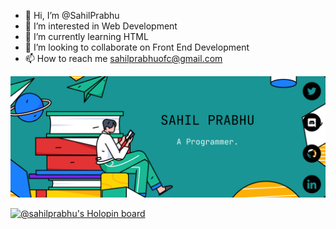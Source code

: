 - 👋 Hi, I’m @SahilPrabhu
- 👀 I’m interested in Web Development
- 🌱 I’m currently learning HTML
- 💞️ I’m looking to collaborate on Front End Development
- 📫 How to reach me sahilprabhuofc@gmail.com

<img src="https://github.com/SahilPrabhu/SahilPrabhu/blob/b072e3cbd56f53f204a924a7fecb31428df0c38a/Banner.png">

[![@sahilprabhu's Holopin board](https://holopin.me/sahilprabhu)](https://holopin.io/@sahilprabhu)

<!---
SahilPrabhu/SahilPrabhu is a ✨ special ✨ repository because its `README.md` (this file) appears on your GitHub profile.
You can click the Preview link to take a look at your changes.
--->
